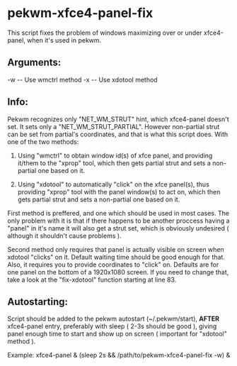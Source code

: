 # pekwm-xfce4-panel-fix
This script fixes the problem of windows maximizing over or under xfce4-panel, when it's used in pekwm.

Arguments:
----------
 -w	-- Use wmctrl method
 -x	-- Use xdotool method

Info:
-----
Pekwm recognizes only "NET_WM_STRUT" hint, which xfce4-panel doesn't set.
It sets only a "NET_WM_STRUT_PARTIAL".
However non-partial strut can be set from partial's coordinates, and that is 
what this script does. With one of the two methods:

1. Using "wmctrl" to obtain window id(s) of xfce panel, and providing it/them 
to the "xprop" tool, which then gets partial strut and sets a non-partial one 
based on it.

2. Using  "xdotool" to automatically "click" on the xfce panel(s), thus 
providing "xprop" tool with the panel window(s) to act on, which then gets 
partial strut and sets a non-partial one based on it.

First method is preffered, and one which should be used in most cases. 
The only problem with it is that if there happens to be another proccess 
having a "panel" in it's name it will also get a strut set, which is obviously
undesired ( although it shouldn't cause problems ).

Second method only requires that panel is actually visible on screen when 
xdotool "clicks" on it. Default waiting time should be good enough for that.
Also, it requires you to provide coordinates to "click" on. Defaults are for 
one panel on the bottom of a 1920x1080 screen. If you need to change that, 
take a look at the "fix-xdotool" function starting at line 83.

Autostarting:
-------------
Script should be added to the pekwm autostart (~/.pekwm/start), **AFTER**
xfce4-panel entry, preferably with sleep ( 2-3s should be good ), giving panel 
enough time to start and show up on screen ( important for "xdotool" method ). 

Example:
xfce4-panel &
(sleep 2s && /path/to/pekwm-xfce4-panel-fix -w) &
